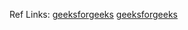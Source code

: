 
Ref Links: [geeksforgeeks](https://www.geeksforgeeks.org/templates-cpp/) [geeksforgeeks](https://www.geeksforgeeks.org/template-specialization-c/)
